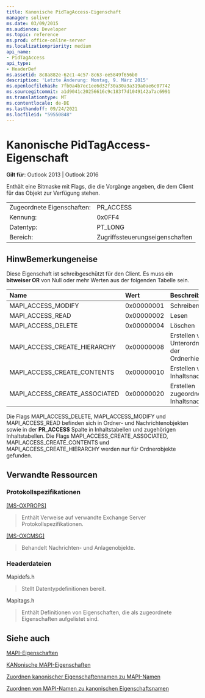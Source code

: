 ```yaml
---
title: Kanonische PidTagAccess-Eigenschaft
manager: soliver
ms.date: 03/09/2015
ms.audience: Developer
ms.topic: reference
ms.prod: office-online-server
ms.localizationpriority: medium
api_name:
- PidTagAccess
api_type:
- HeaderDef
ms.assetid: 8c8a882e-62c1-4c57-8c63-ee5849f656b0
description: 'Letzte Änderung: Montag, 9. März 2015'
ms.openlocfilehash: 7fb0a4b7ec1ee6d32f30a30a3a319a0ae6c07742
ms.sourcegitcommit: a1d9041c20256616c9c183f7d1049142a7ac6991
ms.translationtype: MT
ms.contentlocale: de-DE
ms.lasthandoff: 09/24/2021
ms.locfileid: "59550848"
---
```

# <a name="pidtagaccess-canonical-property"></a>Kanonische PidTagAccess-Eigenschaft

  
  
**Gilt für**: Outlook 2013 | Outlook 2016 
  
Enthält eine Bitmaske mit Flags, die die Vorgänge angeben, die dem Client für das Objekt zur Verfügung stehen.
  
|||
|:-----|:-----|
|Zugeordnete Eigenschaften:  <br/> |PR_ACCESS  <br/> |
|Kennung:  <br/> |0x0FF4  <br/> |
|Datentyp:  <br/> |PT_LONG  <br/> |
|Bereich:  <br/> |Zugriffssteuerungseigenschaften  <br/> |
   
## <a name="remarks"></a>HinwBemerkungeneise

Diese Eigenschaft ist schreibgeschützt für den Client. Es muss ein **bitweiser OR** von Null oder mehr Werten aus der folgenden Tabelle sein. 
  
|**Name**|**Wert**|**Beschreibung**|
|:-----|:-----|:-----|
|MAPI_ACCESS_MODIFY  <br/> |0x00000001  <br/> |Schreiben  <br/> |
|MAPI_ACCESS_READ  <br/> |0x00000002  <br/> |Lesen  <br/> |
|MAPI_ACCESS_DELETE  <br/> |0x00000004  <br/> |Löschen  <br/> |
|MAPI_ACCESS_CREATE_HIERARCHY  <br/> |0x00000008  <br/> |Erstellen von Unterordnern in der Ordnerhierarchie  <br/> |
|MAPI_ACCESS_CREATE_CONTENTS  <br/> |0x00000010  <br/> |Erstellen von Inhaltsnachrichten  <br/> |
|MAPI_ACCESS_CREATE_ASSOCIATED  <br/> |0x00000020  <br/> |Erstellen zugeordneter Inhaltsnachrichten  <br/> |
   
Die Flags MAPI_ACCESS_DELETE, MAPI_ACCESS_MODIFY und MAPI_ACCESS_READ befinden sich in Ordner- und Nachrichtenobjekten sowie in der **PR_ACCESS** Spalte in Inhaltstabellen und zugehörigen Inhaltstabellen. Die Flags MAPI_ACCESS_CREATE_ASSOCIATED, MAPI_ACCESS_CREATE_CONTENTS und MAPI_ACCESS_CREATE_HIERARCHY werden nur für Ordnerobjekte gefunden. 
  
## <a name="related-resources"></a>Verwandte Ressourcen

### <a name="protocol-specifications"></a>Protokollspezifikationen

[[MS-OXPROPS]](https://msdn.microsoft.com/library/f6ab1613-aefe-447d-a49c-18217230b148%28Office.15%29.aspx)
  
> Enthält Verweise auf verwandte Exchange Server Protokollspezifikationen.
    
[[MS-OXCMSG]](https://msdn.microsoft.com/library/7fd7ec40-deec-4c06-9493-1bc06b349682%28Office.15%29.aspx)
  
> Behandelt Nachrichten- und Anlagenobjekte.
    
### <a name="header-files"></a>Headerdateien

Mapidefs.h
  
> Stellt Datentypdefinitionen bereit.
    
Mapitags.h
  
> Enthält Definitionen von Eigenschaften, die als zugeordnete Eigenschaften aufgelistet sind.
    
## <a name="see-also"></a>Siehe auch



[MAPI-Eigenschaften](mapi-properties.md)
  
[KANonische MAPI-Eigenschaften](mapi-canonical-properties.md)
  
[Zuordnen kanonischer Eigenschaftennamen zu MAPI-Namen](mapping-canonical-property-names-to-mapi-names.md)
  
[Zuordnen von MAPI-Namen zu kanonischen Eigenschaftsnamen](mapping-mapi-names-to-canonical-property-names.md)

